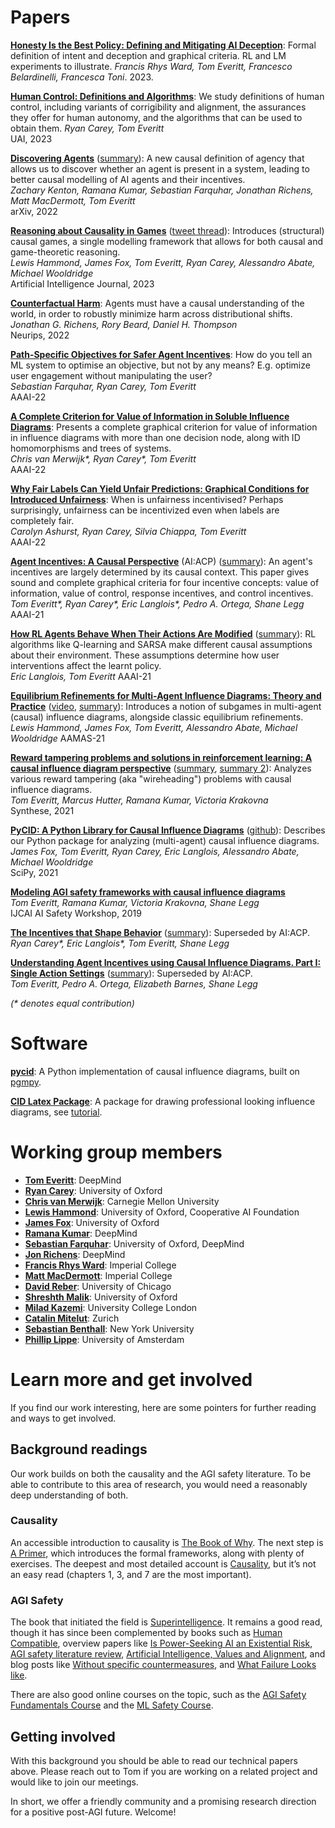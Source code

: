 # Papers
**[Honesty Is the Best Policy: Defining and Mitigating AI Deception](./pdfs/deception-ward-2023.pdf)**:
Formal definition of intent and deception and graphical criteria. RL and LM experiments to illustrate.
*Francis Rhys Ward, Tom Everitt, Francesco Belardinelli, Francesca Toni*. 2023.

**[Human Control: Definitions and Algorithms](https://arxiv.org/abs/2305.19861)**:
We study definitions of human control, including variants of corrigibility and alignment, the assurances they offer for human autonomy, and the algorithms that can be used to obtain them.
*Ryan Carey, Tom Everitt*  
UAI, 2023

**[Discovering Agents](https://arxiv.org/abs/2208.08345)** ([summary](https://www.alignmentforum.org/posts/XxX2CAoFskuQNkBDy/discovering-agents)):
A new causal definition of agency that allows us to discover whether an agent is present in a system, leading to better causal modelling of AI agents and their incentives.  
*Zachary Kenton, Ramana Kumar, Sebastian Farquhar, Jonathan Richens, Matt MacDermott, Tom Everitt*  
arXiv, 2022

**[Reasoning about Causality in Games](https://arxiv.org/abs/2301.02324)** ([tweet thread](https://twitter.com/tom4everitt/status/1648344677702066177)):
Introduces (structural) causal games, a single modelling framework that allows for both causal and game-theoretic reasoning.  
*Lewis Hammond, James Fox, Tom Everitt, Ryan Carey, Alessandro Abate, Michael Wooldridge*  
Artificial Intelligence Journal, 2023

**[Counterfactual Harm](https://arxiv.org/abs/2204.12993)**:
Agents must have a causal understanding of the world, in order to robustly minimize harm across distributional shifts.  
*Jonathan G. Richens, Rory Beard, Daniel H. Thompson*  
Neurips, 2022

**[Path-Specific Objectives for Safer Agent Incentives](https://arxiv.org/abs/2204.10018)**:
How do you tell an ML system to optimise an objective, but not by any means? E.g. optimize user engagement without manipulating the user?  
*Sebastian Farquhar, Ryan Carey, Tom Everitt*  
AAAI-22

**[A Complete Criterion for Value of Information in Soluble Influence Diagrams](https://arxiv.org/abs/2202.11629)**:
Presents a complete graphical criterion for value of information in influence diagrams with more than one decision node, along with ID homomorphisms and trees of systems.  
*Chris van Merwijk\*, Ryan Carey\*, Tom Everitt*  
AAAI-22

**[Why Fair Labels Can Yield Unfair Predictions: Graphical Conditions for Introduced Unfairness](https://arxiv.org/abs/2202.10816)**:
When is unfairness incentivised? Perhaps surprisingly, unfairness can be incentivized even when labels are completely fair.  
*Carolyn Ashurst, Ryan Carey, Silvia Chiappa, Tom Everitt*  
AAAI-22

**[Agent Incentives: A Causal Perspective](https://arxiv.org/abs/2102.01685)** (AI:ACP) ([summary](https://deepmindsafetyresearch.medium.com/progress-on-causal-influence-diagrams-a7a32180b0d1#b09d)): An agent's incentives are largely determined by its causal context. This paper gives sound and complete graphical criteria for four incentive concepts: value of information, value of control, response incentives, and control incentives.  
*Tom Everitt\*, Ryan Carey\*, Eric Langlois\*, Pedro A. Ortega, Shane Legg*
AAAI-21

**[How RL Agents Behave When Their Actions Are Modified](https://arxiv.org/abs/2102.07716)** ([summary](https://deepmindsafetyresearch.medium.com/progress-on-causal-influence-diagrams-a7a32180b0d1#3a5e)): RL algorithms like Q-learning and SARSA make different causal assumptions about their environment. These assumptions determine how user interventions affect the learnt policy.  
*Eric Langlois, Tom Everitt*
AAAI-21  

**[Equilibrium Refinements for Multi-Agent Influence Diagrams: Theory and Practice](https://arxiv.org/abs/2102.05008)** ([video](https://slideslive.com/38954945/equilibrium-refinements-for-multiagent-influence-diagrams-theory-and-practice), [summary](https://deepmindsafetyresearch.medium.com/progress-on-causal-influence-diagrams-a7a32180b0d1#0e30)): Introduces a notion of subgames in multi-agent (causal) influence diagrams, alongside classic equilibrium refinements.  
*Lewis Hammond, James Fox, Tom Everitt, Alessandro Abate, Michael Wooldridge*
AAMAS-21  

**[Reward tampering problems and solutions in reinforcement learning: A causal influence diagram perspective](https://arxiv.org/abs/1908.04734)** ([summary](https://medium.com/@deepmindsafetyresearch/designing-agent-incentives-to-avoid-reward-tampering-4380c1bb6cd), [summary 2](https://deepmindsafetyresearch.medium.com/progress-on-causal-influence-diagrams-a7a32180b0d1#4e50)): Analyzes various reward tampering (aka "wireheading") problems with causal influence diagrams.  
*Tom Everitt, Marcus Hutter, Ramana Kumar, Victoria Krakovna*  
Synthese, 2021

**[PyCID: A Python Library for Causal Influence Diagrams](http://conference.scipy.org/proceedings/scipy2021/pdfs/james_fox.pdf)** ([github](https://github.com/causalincentives/pycid)): Describes our Python package for analyzing (multi-agent) causal influence diagrams.  
*James Fox, Tom Everitt, Ryan Carey, Eric Langlois, Alessandro Abate, Michael Wooldridge*  
SciPy, 2021

**[Modeling AGI safety frameworks with causal influence diagrams](https://arxiv.org/abs/1906.08663)**  
*Tom Everitt, Ramana Kumar, Victoria Krakovna, Shane Legg*  
IJCAI AI Safety Workshop, 2019

**[The Incentives that Shape Behavior](https://arxiv.org/abs/2001.07118)** ([summary](https://towardsdatascience.com/new-paper-the-incentives-that-shape-behaviour-d6d8bb77d2e4)): Superseded by AI:ACP.  
*Ryan Carey\*, Eric Langlois\*, Tom Everitt, Shane Legg*

**[Understanding Agent Incentives using Causal Influence Diagrams. Part I: Single Action Settings](https://arxiv.org/abs/1902.09980)** ([summary](https://medium.com/@deepmindsafetyresearch/understanding-agent-incentives-with-causal-influence-diagrams-7262c2512486)): Superseded by AI:ACP.  
*Tom Everitt, Pedro A. Ortega, Elizabeth Barnes, Shane Legg*

*(\* denotes equal contribution)*


# Software

**[pycid](https://github.com/causalincentives/pycid)**: A Python implementation of causal influence diagrams, built on [pgmpy](https://pgmpy.org/).

**[CID Latex Package](https://github.com/causalincentives/cid-latex)**: A package for drawing professional looking influence diagrams, see [tutorial](https://causalincentives.github.io/cid-latex/CausalInfluenceDiagramLatexTutorial.html).



# Working group members

* **[Tom Everitt](https://www.tomeveritt.se/)**: DeepMind
* **[Ryan Carey](https://www.fhi.ox.ac.uk/team/ryan-carey/)**: University of Oxford
* **[Chris van Merwijk](https://www.fhi.ox.ac.uk/team/chris-van-merwijk/)**: Carnegie Mellon University
* **[Lewis Hammond](http://www.cs.ox.ac.uk/people/lewis.hammond/)**: University of Oxford, Cooperative AI Foundation
* **[James Fox](http://www.cs.ox.ac.uk/people/james.fox/)**: University of Oxford
* **[Ramana Kumar](https://scholar.google.co.uk/citations?user=OyX1-qYAAAAJ&hl=en)**: DeepMind
* **[Sebastian Farquhar](https://sebastianfarquhar.com/)**: University of Oxford, DeepMind
* **[Jon Richens](https://scholar.google.com/citations?user=VtfYF3EAAAAJ&hl=en)**: DeepMind
* **[Francis Rhys Ward](https://safeandtrustedai.org/person/francis-rhys-ward/)**: Imperial College
* **[Matt MacDermott](https://safeandtrustedai.org/person/matt-macdermott/)**: Imperial College
* **[David Reber](https://www.davidpreber.com/publications/11411)**: University of Chicago
* **[Shreshth Malik](https://www.cs.ox.ac.uk/people/shreshth.malik/)**: University of Oxford
* **[Milad Kazemi](https://scholar.google.com/citations?user=vNOC5lAAAAAJ&hl=en)**: University College London
* **[Catalin Mitelut](https://www.linkedin.com/in/catalin-mitelut-9436131a5)**: Zurich
* **[Sebastian Benthall](https://sbenthall.net/)**: New York University
* **[Phillip Lippe](https://phlippe.github.io/)**: University of Amsterdam

# Learn more and get involved

If you find our work interesting, here are some pointers for further reading and ways to get involved.

## Background readings

Our work builds on both the causality and the AGI safety literature. To be able to contribute to this area of research, you would need a reasonably deep understanding of both.

### Causality

An accessible introduction to causality is [The Book of Why](https://www.penguin.co.uk/books/289825/the-book-of-why-by-judea-pearl-and-dana-mackenzie/9780141982410). The next step is [A Primer](http://bayes.cs.ucla.edu/PRIMER/), which introduces the formal frameworks, along with plenty of exercises. The deepest and most detailed account is [Causality](http://bayes.cs.ucla.edu/BOOK-2K/), but it’s not an easy read (chapters 1, 3, and 7 are the most important).

### AGI Safety

The book that initiated the field is [Superintelligence](https://global.oup.com/academic/product/superintelligence-9780199678112?cc%3Dus%26lang%3Den%26). It remains a good read, though it has since been complemented by books such as [Human Compatible](https://people.eecs.berkeley.edu/~russell/hc.html), overview papers like [Is Power-Seeking AI an Existential Risk](https://arxiv.org/abs/2206.13353), [AGI safety literature review](https://arxiv.org/abs/1805.01109), [Artificial Intelligence, Values and Alignment](https://arxiv.org/abs/2001.09768), and blog posts like [Without specific countermeasures](https://www.alignmentforum.org/posts/pRkFkzwKZ2zfa3R6H/without-specific-countermeasures-the-easiest-path-to), and [What Failure Looks like](https://www.alignmentforum.org/posts/HBxe6wdjxK239zajf/what-failure-looks-like).

There are also good online courses on the topic, such as the [AGI Safety Fundamentals Course](https://aisafetyfundamentals.com/) and the [ML Safety Course](https://course.mlsafety.org/).

## Getting involved

With this background you should be able to read our technical papers above. Please reach out to Tom if you are working on a related project and would like to join our meetings.

In short, we offer a friendly community and a promising research direction for a positive post-AGI future. Welcome!

